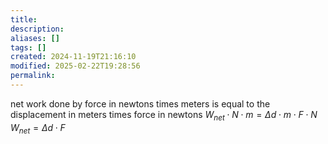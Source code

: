 ```yaml
---
title: 
description: 
aliases: []
tags: []
created: 2024-11-19T21:16:10
modified: 2025-02-22T19:28:56
permalink:
---
```


net work done by force in newtons times meters is equal to the displacement in meters times force in newtons
$W_{net} \cdot N \cdot m=\Delta d \cdot m \cdot F \cdot N$
$W_{net}=\Delta d \cdot F$

